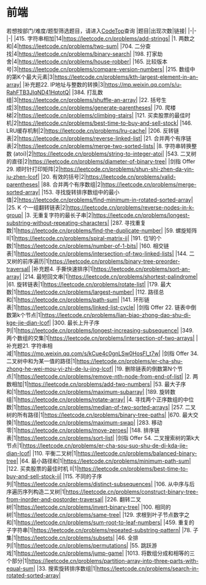 # 前端
若想按部门/难度/题型筛选题目，请进入[CodeTop](https://codetop.cc)查询
|题目|出现次数|链接|
|-|-|-|
|415. 字符串相加|14|https://leetcode.cn/problems/add-strings|
|1. 两数之和|4|https://leetcode.cn/problems/two-sum|
|704. 二分查找|4|https://leetcode.cn/problems/binary-search|
|198. 打家劫舍|4|https://leetcode.cn/problems/house-robber|
|165. 比较版本号|3|https://leetcode.cn/problems/compare-version-numbers|
|215. 数组中的第K个最大元素|3|https://leetcode.cn/problems/kth-largest-element-in-an-array|
|补充题22. IP地址与整数的转换|3|https://mp.weixin.qq.com/s/u-RahFTB3JIqND41HqtotQ|
|384. 打乱数组|3|https://leetcode.cn/problems/shuffle-an-array|
|22. 括号生成|3|https://leetcode.cn/problems/generate-parentheses|
|70. 爬楼梯|2|https://leetcode.cn/problems/climbing-stairs|
|121. 买卖股票的最佳时机|2|https://leetcode.cn/problems/best-time-to-buy-and-sell-stock|
|146. LRU缓存机制|2|https://leetcode.cn/problems/lru-cache|
|206. 反转链表|2|https://leetcode.cn/problems/reverse-linked-list|
|21. 合并两个有序链表|2|https://leetcode.cn/problems/merge-two-sorted-lists|
|8. 字符串转换整数 (atoi)|2|https://leetcode.cn/problems/string-to-integer-atoi|
|543. 二叉树的直径|2|https://leetcode.cn/problems/diameter-of-binary-tree|
|剑指 Offer 29. 顺时针打印矩阵|2|https://leetcode.cn/problems/shun-shi-zhen-da-yin-ju-zhen-lcof|
|20. 有效的括号|2|https://leetcode.cn/problems/valid-parentheses|
|88. 合并两个有序数组|2|https://leetcode.cn/problems/merge-sorted-array|
|153. 寻找旋转排序数组中的最小值|2|https://leetcode.cn/problems/find-minimum-in-rotated-sorted-array|
|25. K 个一组翻转链表|2|https://leetcode.cn/problems/reverse-nodes-in-k-group|
|3. 无重复字符的最长子串|2|https://leetcode.cn/problems/longest-substring-without-repeating-characters|
|287. 寻找重复数|1|https://leetcode.cn/problems/find-the-duplicate-number|
|59. 螺旋矩阵 II|1|https://leetcode.cn/problems/spiral-matrix-ii|
|191. 位1的个数|1|https://leetcode.cn/problems/number-of-1-bits|
|160. 相交链表|1|https://leetcode.cn/problems/intersection-of-two-linked-lists|
|144. 二叉树的前序遍历|1|https://leetcode.cn/problems/binary-tree-preorder-traversal|
|补充题4. 手撕快速排序|1|https://leetcode.cn/problems/sort-an-array|
|214. 最短回文串|1|https://leetcode.cn/problems/shortest-palindrome|
|61. 旋转链表|1|https://leetcode.cn/problems/rotate-list|
|179. 最大数|1|https://leetcode.cn/problems/largest-number|
|112. 路径总和|1|https://leetcode.cn/problems/path-sum|
|141. 环形链表|1|https://leetcode.cn/problems/linked-list-cycle|
|剑指 Offer 22. 链表中倒数第k个节点|1|https://leetcode.cn/problems/lian-biao-zhong-dao-shu-di-kge-jie-dian-lcof|
|300. 最长上升子序列|1|https://leetcode.cn/problems/longest-increasing-subsequence|
|349. 两个数组的交集|1|https://leetcode.cn/problems/intersection-of-two-arrays|
|补充题21. 字符串相减|1|https://mp.weixin.qq.com/s/kCue4c0gnLSw0HosFl_t7w|
|剑指 Offer 34. 二叉树中和为某一值的路径|1|https://leetcode.cn/problems/er-cha-shu-zhong-he-wei-mou-yi-zhi-de-lu-jing-lcof|
|19. 删除链表的倒数第N个节点|1|https://leetcode.cn/problems/remove-nth-node-from-end-of-list|
|2. 两数相加|1|https://leetcode.cn/problems/add-two-numbers|
|53. 最大子序和|1|https://leetcode.cn/problems/maximum-subarray|
|189. 旋转数组|1|https://leetcode.cn/problems/rotate-array|
|4. 寻找两个正序数组的中位数|1|https://leetcode.cn/problems/median-of-two-sorted-arrays|
|257. 二叉树的所有路径|1|https://leetcode.cn/problems/binary-tree-paths|
|670. 最大交换|1|https://leetcode.cn/problems/maximum-swap|
|283. 移动零|1|https://leetcode.cn/problems/move-zeroes|
|148. 排序链表|1|https://leetcode.cn/problems/sort-list|
|剑指 Offer 54. 二叉搜索树的第k大节点|1|https://leetcode.cn/problems/er-cha-sou-suo-shu-de-di-kda-jie-dian-lcof|
|110. 平衡二叉树|1|https://leetcode.cn/problems/balanced-binary-tree|
|64. 最小路径和|1|https://leetcode.cn/problems/minimum-path-sum|
|122. 买卖股票的最佳时机 II|1|https://leetcode.cn/problems/best-time-to-buy-and-sell-stock-ii|
|115. 不同的子序列|1|https://leetcode.cn/problems/distinct-subsequences|
|106. 从中序与后序遍历序列构造二叉树|1|https://leetcode.cn/problems/construct-binary-tree-from-inorder-and-postorder-traversal|
|226. 翻转二叉树|1|https://leetcode.cn/problems/invert-binary-tree|
|100. 相同的树|1|https://leetcode.cn/problems/same-tree|
|129. 求根到叶子节点数字之和|1|https://leetcode.cn/problems/sum-root-to-leaf-numbers|
|459. 重复的子字符串|1|https://leetcode.cn/problems/repeated-substring-pattern|
|78. 子集|1|https://leetcode.cn/problems/subsets|
|46. 全排列|1|https://leetcode.cn/problems/permutations|
|55. 跳跃游戏|1|https://leetcode.cn/problems/jump-game|
|1013. 将数组分成和相等的三个部分|1|https://leetcode.cn/problems/partition-array-into-three-parts-with-equal-sum|
|33. 搜索旋转排序数组|1|https://leetcode.cn/problems/search-in-rotated-sorted-array|